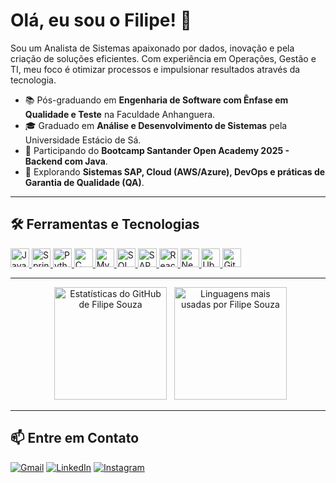 # Olá, eu sou o Filipe! 👋

Sou um Analista de Sistemas apaixonado por dados, inovação e pela criação de soluções eficientes. Com experiência em Operações, Gestão e TI, meu foco é otimizar processos e impulsionar resultados através da tecnologia.

- 📚 Pós-graduando em **Engenharia de Software com Ênfase em Qualidade e Teste** na Faculdade Anhanguera.
- 🎓 Graduado em **Análise e Desenvolvimento de Sistemas** pela Universidade Estácio de Sá.
- 🚀 Participando do **Bootcamp Santander Open Academy 2025 - Backend com Java**.
- 🌱 Explorando **Sistemas SAP, Cloud (AWS/Azure), DevOps e práticas de Garantia de Qualidade (QA)**.

---

## 🛠️ Ferramentas e Tecnologias

<p align="left">
  <a href="https://www.java.com" target="_blank" rel="noreferrer">
    <img src="https://www.vectorlogo.zone/logos/java/java-icon.svg" alt="Java" height="30" title="Java"/>
  </a>
  <a href="https://spring.io/" target="_blank" rel="noreferrer">
    <img src="https://www.vectorlogo.zone/logos/springio/springio-icon.svg" alt="Spring" height="30" title="Spring"/>
  </a>
  <a href="https://www.python.org" target="_blank" rel="noreferrer">
    <img src="https://www.vectorlogo.zone/logos/python/python-icon.svg" alt="Python" height="30" title="Python"/>
  </a>
  <a href="https://www.cprogramming.com/" target="_blank" rel="noreferrer">
    <img src="https://cdn.jsdelivr.net/gh/devicons/devicon/icons/c/c-original.svg" alt="C" height="30" title="C"/>
  </a>
  <a href="https://www.mysql.com/" target="_blank" rel="noreferrer">
    <img src="https://www.vectorlogo.zone/logos/mysql/mysql-icon.svg" alt="MySQL" height="30" title="MySQL"/>
  </a>
  <a href="https://www.microsoft.com/sql-server" target="_blank" rel="noreferrer">
    <img src="https://cdn.jsdelivr.net/gh/devicons/devicon/icons/microsoftsqlserver/microsoftsqlserver-plain.svg" alt="SQL Server" height="30" title="SQL Server"/>
  </a>
  <a href="https://www.sap.com" target="_blank" rel="noreferrer">
    <img src="https://www.vectorlogo.zone/logos/sap/sap-icon.svg" alt="SAP" height="30" title="SAP"/>
  </a>
  <a href="https://reactjs.org/" target="_blank" rel="noreferrer">
    <img src="https://www.vectorlogo.zone/logos/reactjs/reactjs-icon.svg" alt="React" height="30" title="React"/>
  </a>
  <a href="https://nextjs.org/" target="_blank" rel="noreferrer">
    <img src="https://www.vectorlogo.zone/logos/nextjs/nextjs-icon.svg" alt="Next.js" height="30" title="Next.js"/>
  </a>
  <a href="https://ubuntu.com/" target="_blank" rel="noreferrer">
    <img src="https://www.vectorlogo.zone/logos/ubuntu/ubuntu-icon.svg" alt="Ubuntu" height="30" title="Ubuntu"/>
  </a>
  <a href="https://git-scm.com/" target="_blank" rel="noreferrer">
    <img src="https://www.vectorlogo.zone/logos/git-scm/git-scm-icon.svg" alt="Git" height="30" title="Git"/>
  </a>
</p>

---

<div align="center">
  <img height="180em" src="https://github-readme-stats.vercel.app/api?username=devfilipesouza&show_icons=true&hide_border=true&include_all_commits=true&count_private=true&theme=default" alt="Estatísticas do GitHub de Filipe Souza"/>
  <img height="180em" src="https://github-readme-stats.vercel.app/api/top-langs/?username=devfilipesouza&layout=compact&langs_count=8&hide_border=true&theme=default" alt="Linguagens mais usadas por Filipe Souza"/>
</div>

---

## 📫 Entre em Contato

<p align="left">
  <a href="https://mail.google.com/mail/?view=cm&fs=1&to=filipe.svito@gmail.com" title="Gmail">
  <img src="https://img.shields.io/badge/-Gmail-FF0000?style=flat-square&labelColor=FF0000&logo=gmail&logoColor=white&link=LINK-DO-SEU-GMAIL" alt="Gmail"/></a>
  <a href="https://www.linkedin.com/in/filipe-souza-925077234/" title="LinkedIn">
  <img src="https://img.shields.io/badge/-Linkedin-0e76a8?style=flat-square&logo=Linkedin&logoColor=white&link=LINK-DO-SEU-LINKEDIN" alt="LinkedIn"/></a>
  <a href="https://www.instagram.com/lipe_vito/" title="Instagram">
  <img src="https://img.shields.io/badge/-Instagram-DF0174?style=flat-square&labelColor=DF0174&logo=instagram&logoColor=white&link=LINK-DO-SEU-INSTAGRAM" alt="Instagram"/></a>
</p>
